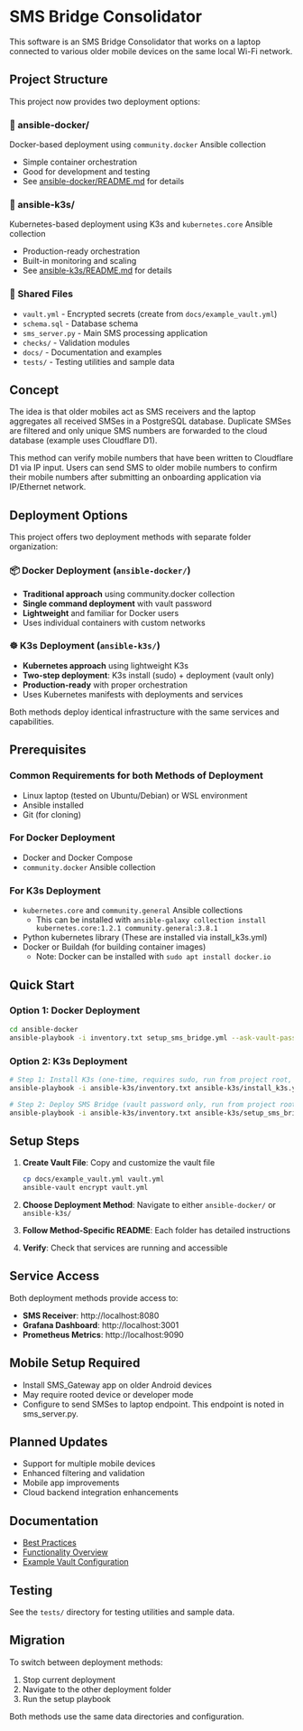 # SMS Bridge Consolidator

This software is an SMS Bridge Consolidator that works on a laptop connected to various older mobile devices on the same local Wi-Fi network.

## Project Structure

This project now provides two deployment options:

### 📁 ansible-docker/
Docker-based deployment using `community.docker` Ansible collection
- Simple container orchestration
- Good for development and testing
- See [ansible-docker/README.md](ansible-docker/README.md) for details

### 📁 ansible-k3s/
Kubernetes-based deployment using K3s and `kubernetes.core` Ansible collection
- Production-ready orchestration
- Built-in monitoring and scaling
- See [ansible-k3s/README.md](ansible-k3s/README.md) for details

### 📁 Shared Files
- `vault.yml` - Encrypted secrets (create from `docs/example_vault.yml`)
- `schema.sql` - Database schema
- `sms_server.py` - Main SMS processing application
- `checks/` - Validation modules
- `docs/` - Documentation and examples
- `tests/` - Testing utilities and sample data

## Concept

The idea is that older mobiles act as SMS receivers and the laptop aggregates all received SMSes in a PostgreSQL database. Duplicate SMSes are filtered and only unique SMS numbers are forwarded to the cloud database (example uses Cloudflare D1).

This method can verify mobile numbers that have been written to Cloudflare D1 via IP input. Users can send SMS to older mobile numbers to confirm their mobile numbers after submitting an onboarding application via IP/Ethernet network.

## Deployment Options

This project offers two deployment methods with separate folder organization:

### 📦 Docker Deployment (`ansible-docker/`)
- **Traditional approach** using community.docker collection
- **Single command deployment** with vault password
- **Lightweight** and familiar for Docker users
- Uses individual containers with custom networks

### ☸️ K3s Deployment (`ansible-k3s/`)  
- **Kubernetes approach** using lightweight K3s
- **Two-step deployment**: K3s install (sudo) + deployment (vault only)
- **Production-ready** with proper orchestration
- Uses Kubernetes manifests with deployments and services

Both methods deploy identical infrastructure with the same services and capabilities.

## Prerequisites

### Common Requirements for both Methods of Deployment
- Linux laptop (tested on Ubuntu/Debian) or WSL environment
- Ansible installed
- Git (for cloning)

### For Docker Deployment
- Docker and Docker Compose
- `community.docker` Ansible collection

### For K3s Deployment  
- `kubernetes.core` and `community.general` Ansible collections
   - This can be installed with `ansible-galaxy collection install kubernetes.core:1.2.1 community.general:3.8.1`
- Python kubernetes library (These are installed via install_k3s.yml)
- Docker or Buildah (for building container images)
   - Note: Docker can be installed with `sudo apt install docker.io`

## Quick Start

### Option 1: Docker Deployment
```bash
cd ansible-docker
ansible-playbook -i inventory.txt setup_sms_bridge.yml --ask-vault-pass
```

### Option 2: K3s Deployment
```bash
# Step 1: Install K3s (one-time, requires sudo, run from project root, verbose output)
ansible-playbook -i ansible-k3s/inventory.txt ansible-k3s/install_k3s.yml --ask-become-pass -vvv

# Step 2: Deploy SMS Bridge (vault password only, run from project root, verbose output)
ansible-playbook -i ansible-k3s/inventory.txt ansible-k3s/setup_sms_bridge_k3s.yml --ask-vault-pass --ask-become-pass -vvv
```

## Setup Steps

1. **Create Vault File**: Copy and customize the vault file
   ```bash
   cp docs/example_vault.yml vault.yml
   ansible-vault encrypt vault.yml
   ```

2. **Choose Deployment Method**: Navigate to either `ansible-docker/` or `ansible-k3s/`

3. **Follow Method-Specific README**: Each folder has detailed instructions

4. **Verify**: Check that services are running and accessible

## Service Access

Both deployment methods provide access to:
- **SMS Receiver**: http://localhost:8080
- **Grafana Dashboard**: http://localhost:3001
- **Prometheus Metrics**: http://localhost:9090

## Mobile Setup Required

- Install SMS_Gateway app on older Android devices
- May require rooted device or developer mode
- Configure to send SMSes to laptop endpoint. This endpoint is noted in sms_server.py.

## Planned Updates

- Support for multiple mobile devices
- Enhanced filtering and validation
- Mobile app improvements
- Cloud backend integration enhancements

## Documentation

- [Best Practices](docs/best_practices.md)
- [Functionality Overview](docs/functionality.md)
- [Example Vault Configuration](docs/example_vault.yml)

## Testing

See the `tests/` directory for testing utilities and sample data.

## Migration

To switch between deployment methods:

1. Stop current deployment
2. Navigate to the other deployment folder
3. Run the setup playbook

Both methods use the same data directories and configuration. 
